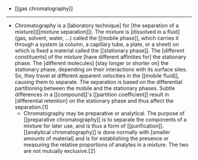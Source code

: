 - [[gas chromatography]]
- ---
- Chromatography is a [laboratory technique] for [the separation of a mixture]([[mixture separation]]). The mixture is [dissolved in a fluid] (gas, solvent, water, ...) called the [[mobile phase]], which carries it through a system (a column, a capillary tube, a plate, or a sheet) on which is fixed a material called the [[stationary phase]]. The [different constituents] of the mixture [have different affinities for] the stationary phase. The [different molecules] [stay longer or shorter on] the stationary phase, depending on their interactions with its surface sites. So, they travel at different apparent velocities in the [[mobile fluid]], causing them to separate. The separation is based on the differential partitioning between the mobile and the stationary phases. Subtle differences in a [[compound]]'s [[partition coefficient]] result in [differential retention] on the stationary phase and thus affect the separation.[1]
    - Chromatography may be preparative or analytical. The purpose of [[preparative chromatography]] is to separate the components of a mixture for later use, and is thus a form of [[purification]]. [[analytical chromatography]] is done normally with [smaller amounts of material] and is for establishing the presence or measuring the relative proportions of analytes in a mixture. The two are not mutually exclusive.[2]
